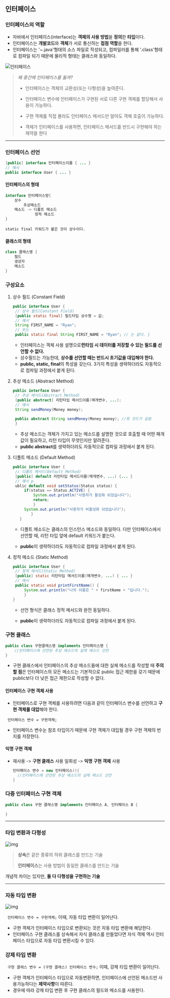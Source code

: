 ## 인터페이스

### 인터페이스의 역할

+ 자바에서 인터페이스(interface)는 **객체의 사용 방법**을 **정의**한 **타입**이다.
+ 인터페이스는 **개발코드**와 **객체**가 서로 통신하는 **접점 역할**을 한다.
+ 인터페이스는 '~.java'형태의 소스 파일로 작성되고, 컴파일러를 통해 '.class'형태로 컴파일 되기 때문에 물리적 형태는 클래스와 동일하다.

![인터페이스](https://hyuntaekhong.github.io/assets/images/java/java-basic20/interface01.png)

> *왜 중간에 인터페이스를 둘까?*
>
> + 인터페이스는 객체의 교환성(또는 다형성)을 높여준다.
>
> + 인터페이스 변수에 인터페이스가 구현된 서로 다른 구현 객체를 할당해서 사용이 가능하다.
>
> + 구현 객체를 직접 몰라도 인터페이스 메서드만 알아도 객체 호출이 가능하다.
>
> + 객체가 인터페이스를 사용하면, 인터페이스 메서드를 반드시 구현해야 하는 제약을 한다

---------

### 인터페이스 선언

```java
[public] interface 인터페이스이름 { ... } 
// 예시 
public interface User { ... }
```

#### 인터페이스의 형태

```java
interface 인터페이스먕{
	상수
		추상메소드
	메소드 -> 디폴트 메소드
			 정적 메소드
}
```

```static final 키워드가 붙은 것이 상수이다.```

#### 클래스의 형태

```java
class 클래스명 {
	필드
	생성자
	메소드
}
```

### 구성요소

1. 상수 필드 (Constant Field)

   ```java
   public interface User { 
   	// 상수 필드(Constant Field) 
   	[public static final] 필드타입 상수명 = 값; 
   	// 예시 
   	String FIRST_NAME = "Ryan"; 
   	// 또는 
   	public static final String FIRST_NAME = "Ryan"; // 는 같다. }
   
   ```

   + 인터페이스는 객체 사용 설명으로**런타임 시 데이터를 저장할 수 있는 필드를 선언할 수 없다.**

   - 상수필드는 가능한데, **상수를 선언할 때는 반드시 초기값을 대입해야 한다.**
   - **public, static, final**의 특성을 갖는다. 3가지 특성을 생략하더라도 자동적으로 컴파일 과정에서 붙게 된다.

2. 추상 메소드 (Abstract Method)

   ```java
   public interface User { 
   	// 추상 메서드(Abstract Method) 
   	[public abstract] 리턴타입 메서드이름(매개변수, ...); 
   	// 예시 
   	String sendMoney(Money money); 
   	
   	public abstract String sendMoney(Money money); //윗 코드가 같음
   	}
   ```

   + 추상 메소드는 객체가 가지고 있는 메소드를 설명한 것으로 호출할 때 어떤 패개값이 필요하고, 리턴 타입이 무엇인지만 알려준다.
   + **public abstract**를 생략하더라도 자동적으로 컴파일 과정에서 붙게 된다.

3. 디폴트 메소드 (Default Method)

   ```java
   public interface User { 
   	// 디폴트 메서드(Default Method) 
   	[public] default 리턴타입 메서드이름(매개변수, ...) {... } 
   	// 예시 p
   	ublic default void setStatus(Status status) { 
   		if(status == Status.ACTIVE) { 
   			System.out.println("사용자가 활성화 되었습니다"); 
   			return; 
   			} 
   		System.out.println("사용자가 비활성화 되었습니다");
           } 
      }
   ```

   + 디폴트 메소드는 클래스의 인스턴스 메소드와 동일하다. 다만 인터페이스에서 선언할 때, 리턴 타입 앞에 default 키워드가 붙는다.

   + **public**이 생략하더라도 자동적으로 컴파일 과정에서 붙게 된다.

4. 정적 메소드 (Static Method)

   ```java
   public interface User { 
   	// 정적 메서드(Static Method) 
   	[public] static 리턴타입 메서드이름(매개변수, ...) { ... } 
   	// 예시 
   	public static void printFirstName() { 
   		System.out.println("나의 이름은 " + firstName + "입니다."); 
   		} 
   }
   ```

   + 선언 형식은 클래스 정적 메서드와 완전 동일하다.

   + **public**이 생략하더라도 자동적으로 컴파일 과정에서 붙게 된다.

### 구현 클래스

```java
public class 구현클래스명 implements 인터페이스명 {
	//인터페이스에 선언된 추상 메소드의 실체 메소드 선언
}
```

+ 구현 클래스에서 인터페이스의 추상 메소드들에 대한 실체 메소드를 작성할 때 **주의할 점**은 인터페이스의 모든 메소드는 기본적으로 public 접근 제한을 갖기 때문에 public보다 더 낮은 접근 제한으로 작성할 수 없다.

#### 인터페이스 구현 객체 사용

+ 인터페이스로 구현 객체를 사용하려면 다음과 같이 인터페이스 변수를 선언하고 **구현 객체를 대압**해야 한다.

``` 인터페이스 변수 = 구현객체;```

+ 인터페이스 변수눈 참조 타입이기 때문에 구현 객체가 대입될 경우 구현 객체의 번지를 저장한다.

#### 익명 구현 객체

+ 재사용 -> **구현 클래스** 사용
  일회성 -> **익명 구현 객체** 사용

  ````java
  인터페이스 변수 = new 인터페이스(){
  	//인터페이스에 선언된 추상 메소드의 실체 메소드 선언
  }
  ````

### 다중 인터페이스 구현 객체

```java
public class 구현 클래스명 implements 인터페이스 A, 인터페이스 B {
	
}
```

----------

### 타입 변환과 다형성

![img](https://mblogthumb-phinf.pstatic.net/20160523_280/mals93_14639359642894J6fM_JPEG/%B4%D9%C7%FC%BC%BA.JPG?type=w800)

> **상속**은 같은 종류의 하위 클래스를 만드는 기술
>
> **인터페이스**는 사용 방법이 동일한 클래스를 만드는 기술

개념적 차이는 있지만, **둘 다 다형성을 구현하는 기술**

------

### 자동 타입 변환

![img](https://mblogthumb-phinf.pstatic.net/20160523_43/mals93_1463937792873Uok8m_JPEG/%C0%DA%B5%BF%C5%B8%C0%D4%BA%AF%C8%AF.JPG?type=w800)

``` 인터페이스 변수 = 구현객체;``` 이때, 자동 타입 변환이 일어난다.

+ 구현 객체가 인터페이스 타입으로 변환되는 것은 자동 타입 변환에 해당한다.
+ 인터페이스 구현 클래스를 상속해서 자식 클래스를 만들었다면 자식 객체 역시 인터페이스 타입으로 자동 타입 변환시킬 수 있다.

### 강제 타입 변환

``` 구현 클래스 변수 = (구현 클래스) 인터페이스 변수;``` 이때, 강제 타입 변환이 일어난다.

+ 구현 객체가 인터페이스 타입으로 자동변환하면, 인터페이스에 선언된 메소드만 사용가능하다는 **제약사항**이 따른다.
+ 경우에 따라 강제 타입 변환 후 구현 클래스의 필드와 메소드를 사용한다.











